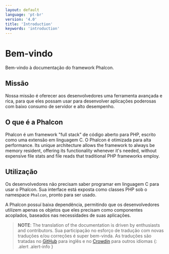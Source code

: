 ```yaml
---
layout: default
language: 'pt-br'
version: '4.0'
title: 'Introduction'
keywords: 'introduction'
---
```


# Bem-vindo

Bem-vindo à documentação do framework Phalcon.

## Missão

Nossa missão é oferecer aos desenvolvedores uma ferramenta avançada e rica, para que eles possam usar para desenvolver aplicações poderosas com baixo consumo de servidor e alto desempenho.

## O que é a Phalcon

Phalcon é um framework "full stack" de código aberto para PHP, escrito como uma extensão em linguagem C. O Phalcon é otimizada para alta performance. Its unique architecture allows the framework to always be memory resident, offering its functionality whenever it's needed, without expensive file stats and file reads that traditional PHP frameworks employ.

## Utilização

Os desenvolvedores não precisam saber programar em linguagem C para usar o Phalcon. Sua interface está exposta como classes PHP sob o namespace `Phalcon`, pronto para ser usado.

A Phalcon possuí baixa dependência, permitindo que os desenvolvedores utilizem apenas os objetos que eles precisam como componentes acoplados, baseados nas necessidades de suas aplicações.

> **NOTE**: The translation of the documentation is driven by enthusiasts and contributors. Sua participação no esforço de tradução com novas traduções e/ou correções é super bem-vinda. As traduções são tratadas no [GitHub](https://github.com/phalcon/docs) para inglês e no [Crowdin](https://crowdin.com/project/phalcon-documentation) para outros idiomas
{: .alert .alert-info }
